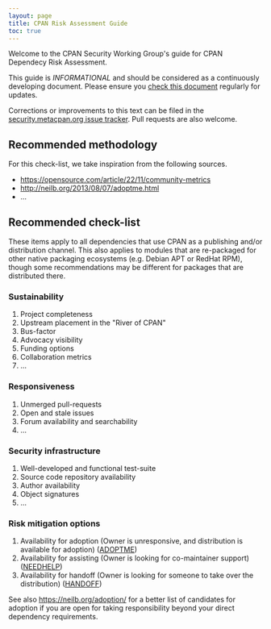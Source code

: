 ```yaml
---
layout: page
title: CPAN Risk Assessment Guide
toc: true
---
```


Welcome to the CPAN Security Working Group's guide for CPAN Dependecy Risk Assessment.

This guide is *INFORMATIONAL* and should be considered as a continuously developing document. Please ensure you [check this document](https://security.metacpan.org/docs/risk-assessment-guide.md) regularly for updates.

Corrections or improvements to this text can be filed in the [security.metacpan.org issue tracker](https://github.com/CPAN-Security/security.metacpan.org/issues). Pull requests are also welcome.

## Recommended methodology

For this check-list, we take inspiration from the following sources.

* https://opensource.com/article/22/11/community-metrics
* http://neilb.org/2013/08/07/adoptme.html
* …

## Recommended check-list

These items apply to all dependencies that use CPAN as a publishing and/or distribution channel. This also applies to modules that are re-packaged for other native packaging ecosystems (e.g. Debian APT or RedHat RPM), though some recommendations may be different for packages that are distributed there.

### Sustainability

1. Project completeness
2. Upstream placement in the "River of CPAN"
3. Bus-factor
4. Advocacy visibility
5. Funding options
6. Collaboration metrics
7. …

### Responsiveness

1. Unmerged pull-requests
2. Open and stale issues
3. Forum availability and searchability
4. …

### Security infrastructure

1. Well-developed and functional test-suite
2. Source code repository availability
3. Author availability
4. Object signatures
5. …


### Risk mitigation options

1. Availability for adoption (Owner is unresponsive, and distribution is available for adoption) ([ADOPTME](https://metacpan.org/author/ADOPTME))
2. Availability for assisting (Owner is looking for co-maintainer support) ([NEEDHELP](https://metacpan.org/author/NEEDHELP))
3. Availability for handoff (Owner is looking for someone to take over the distribution) ([HANDOFF](https://metacpan.org/author/HANDOFF))

See also https://neilb.org/adoption/ for a better list of candidates for adoption
if you are open for taking responsibility beyond your direct dependency requirements.
